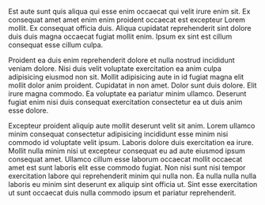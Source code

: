 Est aute sunt quis aliqua qui esse enim occaecat qui velit irure enim sit. Ex consequat amet amet enim enim proident occaecat est excepteur Lorem mollit. Ex consequat officia duis. Aliqua cupidatat reprehenderit sint dolore duis duis magna occaecat fugiat mollit enim. Ipsum ex sint est cillum consequat esse cillum culpa.

Proident ea duis enim reprehenderit dolore et nulla nostrud incididunt veniam dolore. Nisi duis velit voluptate exercitation ea anim culpa adipisicing eiusmod non sit. Mollit adipisicing aute in id fugiat magna elit mollit dolor anim proident. Cupidatat in non amet. Dolor sunt duis dolore. Elit irure magna commodo. Ea voluptate ea pariatur minim ullamco. Deserunt fugiat enim nisi duis consequat exercitation consectetur ea ut duis anim esse dolore.

Excepteur proident aliquip aute mollit deserunt velit sit anim. Lorem ullamco minim consequat consectetur adipisicing incididunt esse minim nisi commodo id voluptate velit ipsum. Laboris dolore duis exercitation ea irure. Mollit nulla minim nisi ut excepteur consequat eu ad aute eiusmod ipsum consequat amet. Ullamco cillum esse laborum occaecat mollit occaecat amet est sunt laboris elit esse commodo fugiat. Non nisi sunt nisi tempor exercitation labore qui reprehenderit minim qui nulla non. Ea nulla nulla nulla laboris eu minim sint deserunt ex aliquip sint officia ut. Sint esse exercitation ut sunt occaecat duis nulla commodo ipsum et pariatur reprehenderit.